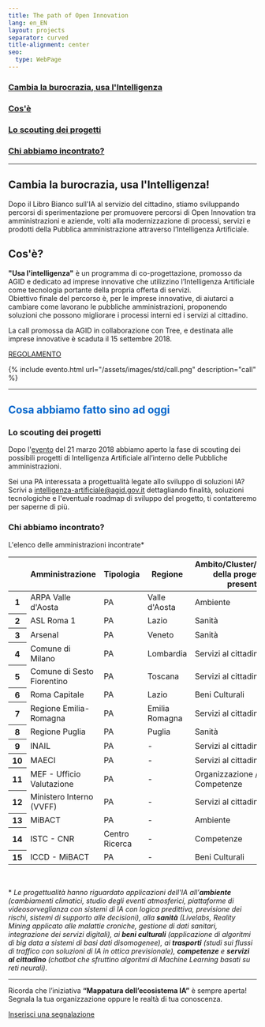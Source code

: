 ```yaml
---
title: The path of Open Innovation
lang: en_EN
layout: projects
separator: curved
title-alignment: center
seo:
  type: WebPage
---
```


<h3><a href="#cambia">Cambia la burocrazia, usa l'Intelligenza</a></h3>
<h3><a href="#cosa">Cos'è</a></h3>
<h3><a href="#scouting">Lo scouting dei progetti</a></h3>
<h3><a href="#incontro">Chi abbiamo incontrato?</a></h3>




<hr class="sep">

<a name="cambia"></a>
## Cambia la burocrazia, usa l'Intelligenza! ##

Dopo il Libro Bianco sull'IA al servizio del cittadino, stiamo sviluppando percorsi di sperimentazione per promuovere percorsi di Open Innovation tra amministrazioni e aziende, volti alla modernizzazione di processi, servizi e prodotti della Pubblica amministrazione attraverso l’Intelligenza Artificiale.

<a name="cosa"></a>
## Cos'è? ##
<b>"Usa l'intelligenza"</b> è un programma di co-progettazione, promosso da AGID e dedicato ad imprese innovative che utilizzino l’Intelligenza Artificiale come tecnologia portante della propria offerta di servizi.<br> Obiettivo finale del percorso è, per le imprese innovative, di aiutarci a cambiare come lavorano le pubbliche amministrazioni, proponendo soluzioni che possono migliorare i processi interni ed i servizi al cittadino.

La call promossa da AGID in collaborazione con Tree, e destinata alle imprese innovative è scaduta il 15 settembre 2018.


<a role="button" href="https://ia.italia.it/assets/regolamento.pdf" class="Button Button--default u-borderShadow-m u-text-r-xxs u-padding-r-all u-color-teal-70" target="_blank">REGOLAMENTO</a>


{% include evento.html url="/assets/images/std/call.png" description="call" %}


<hr class="sep">


<h2 style="color:#06c!important;">Cosa abbiamo fatto sino ad oggi</h2>

<a name="scouting"></a>
### Lo scouting dei progetti
Dopo l'[evento](../evento-21marzo) del 21 marzo 2018 abbiamo aperto la fase di scouting dei possibili progetti di Intelligenza Artificiale all’interno delle Pubbliche amministrazioni.

Sei una PA interessata a progettualità legate allo sviluppo di soluzioni IA?
Scrivi a <intelligenza-artificiale@agid.gov.it>  dettagliando finalità, soluzioni tecnologiche e l'eventuale roadmap di sviluppo del progetto, ti contatteremo per saperne di più.

<a name="incontro"></a>
### Chi abbiamo incontrato?
L'elenco delle amministrazioni incontrate\*

<div class="table-responsive">
<table class="table table-striped">
<thead>
  <tr>
    <th scope="col"></th>
    <th scope="col">Amministrazione</th>
    <th scope="col">Tipologia</th>
    <th scope="col">Regione</th>
    <th scope="col">Ambito/Cluster/Ecosistema<br>della progettualità presentata</th>
  </tr>
</thead>
<tbody>
  <tr>
    <th scope="row">1</th>
    <td>ARPA Valle d'Aosta<br></td>
    <td>PA</td>
    <td>Valle d'Aosta</td>
    <td>Ambiente</td>
  </tr>
  <tr>
    <th scope="row">2</th>
    <td>ASL Roma 1</td>
    <td>PA</td>
    <td>Lazio</td>
    <td>Sanità</td>
  </tr>
  <tr>
    <th scope="row">3</th>
    <td>Arsenal</td>
    <td>PA</td>
    <td>Veneto</td>
    <td>Sanità</td>
  </tr>
  <tr>
    <th scope="row">4</th>
    <td>Comune di Milano</td>
    <td>PA</td>
    <td>Lombardia</td>
    <td>Servizi al cittadino</td>
  </tr>
  <tr>
    <th scope="row">5</th>
    <td>Comune di Sesto Fiorentino</td>
    <td>PA</td>
    <td>Toscana</td>
    <td>Servizi al cittadino</td>
  </tr>
  <tr>
    <th scope="row">6</th>
    <td>Roma Capitale</td>
    <td>PA</td>
    <td>Lazio</td>
    <td>Beni Culturali</td>
  </tr>
  <tr>
    <th scope="row">7</th>
    <td>Regione Emilia-Romagna</td>
    <td>PA</td>
    <td>Emilia Romagna</td>
    <td>Servizi al cittadino/Trasporti</td>
  </tr>
  <tr>
    <th scope="row">8</th>
    <td>Regione Puglia</td>
    <td>PA</td>
    <td>Puglia</td>
    <td>Sanità</td>
  </tr>
  <tr>
    <th scope="row">9</th>
    <td>INAIL</td>
    <td>PA</td>
    <td>-</td>
    <td>Servizi al cittadino</td>
  </tr>
  <tr>
    <th scope="row">10</th>
    <td>MAECI</td>
    <td>PA</td>
    <td>-</td>
    <td>Servizi al cittadino</td>
  </tr>
  <tr>
    <th scope="row">11</th>
    <td>MEF - Ufficio Valutazione</td>
    <td>PA</td>
    <td>-</td>
    <td>Organizzazione / Competenze</td>
  </tr>
  <tr>
    <th scope="row">12</th>
    <td>Ministero Interno (VVFF)</td>
    <td>PA</td>
    <td>-</td>
    <td>Servizi al cittadino/Trasporti</td>
  </tr>
  <tr>
    <th scope="row">13</th>
    <td>MiBACT</td>
    <td>PA</td>
    <td>-</td>
    <td>Ambiente</td>
  </tr>
  <tr>
    <th scope="row">14</th>
    <td>ISTC - CNR</td>
    <td>Centro Ricerca</td>
    <td>-</td>
    <td>Competenze</td>
  </tr>
  <tr>
    <th scope="row">15</th>
    <td>ICCD - MiBACT</td>
    <td>PA</td>
    <td>-</td>
    <td>Beni Culturali</td>
  </tr>
  </tbody>
</table>
</div>

&nbsp;

\* *Le progettualità hanno riguardato applicazioni dell'IA all’**ambiente** (cambiamenti climatici, studio degli eventi atmosferici, piattaforme di videosorveglianza con sistemi di IA con logica predittiva, previsione dei rischi, sistemi di supporto alle decisioni), alla **sanità** (Livelabs, Reality Mining applicato alle malattie croniche, gestione di dati sanitari, integrazione dei servizi digitali), ai **beni culturali** (applicazione di algoritmi di big data a sistemi di basi dati disomogenee), ai **trasporti** (studi sui flussi di traffico con soluzioni di IA in ottica previsionale), **competenze** e **servizi al cittadino** (chatbot che sfruttino algoritmi di Machine Learning basati su reti neurali).*

<hr class="sep">

Ricorda che l’iniziativa **“Mappatura dell’ecosistema IA”** è sempre aperta!
Segnala la tua organizzazione oppure le realtà di tua conoscenza.

<a role="button" href="https://goo.gl/forms/USYhvXVrJcCbtyG32" class="Button Button--default u-borderShadow-m u-text-r-xxs u-padding-r-all u-color-teal-70" target="_blank">Inserisci una segnalazione</a>

